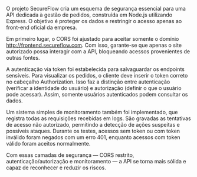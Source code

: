 O projeto SecureFlow cria um esquema de segurança essencial para uma API dedicada à gestão de pedidos, construída em Node.js utilizando Express. O objetivo é proteger os dados e restringir o acesso apenas ao front-end oficial da empresa.

Em primeiro lugar, o CORS foi ajustado para aceitar somente o domínio http://frontend.secureflow.com. Com isso, garante-se que apenas o site autorizado possa interagir com a API, bloqueando acessos provenientes de outras fontes.

A autenticação via token foi estabelecida para salvaguardar os endpoints sensíveis. Para visualizar os pedidos, o cliente deve inserir o token correto no cabeçalho Authorization. Isso faz a distinção entre autenticação (verificar a identidade do usuário) e autorização (definir o que o usuário pode acessar). Assim, somente usuários autenticados podem consultar os dados.

Um sistema simples de monitoramento também foi implementado, que registra todas as requisições recebidas em logs. São gravadas as tentativas de acesso não autorizado, permitindo a detecção de ações suspeitas e possíveis ataques. Durante os testes, acessos sem token ou com token inválido foram negados com um erro 401, enquanto acessos com token válido foram aceitos normalmente.

Com essas camadas de segurança — CORS restrito, autenticação/autorização e monitoramento — a API se torna mais sólida e capaz de reconhecer e reduzir os riscos.
